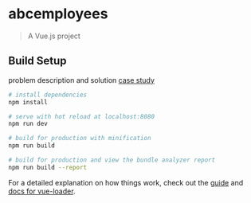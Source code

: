 # abcemployees

> A Vue.js project


## Build Setup
problem description and solution
[case study](https://docs.google.com/document/d/1Z-7GTgKxO_dfZunrdkhxwo01ycvJUnpdc4iOkF_eWUE/edit) 

``` bash
# install dependencies
npm install

# serve with hot reload at localhost:8080
npm run dev

# build for production with minification
npm run build

# build for production and view the bundle analyzer report
npm run build --report

```


For a detailed explanation on how things work, check out the [guide](http://vuejs-templates.github.io/webpack/) and [docs for vue-loader](http://vuejs.github.io/vue-loader).
